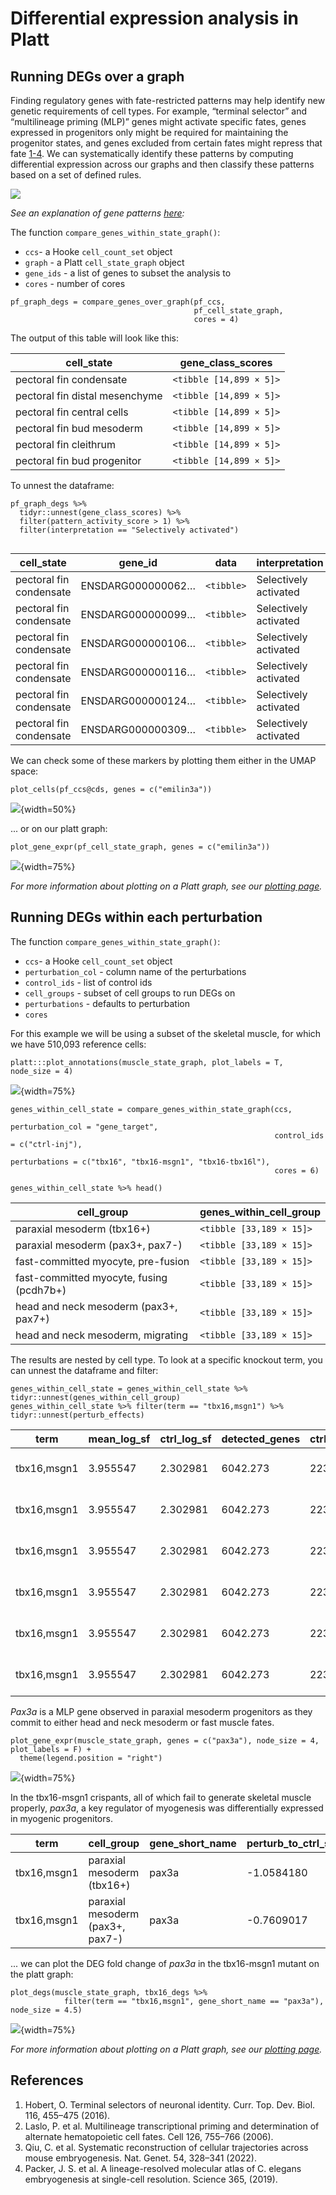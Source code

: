 # Differential expression analysis in Platt

## Running DEGs over a graph

Finding regulatory genes with fate-restricted patterns may help identify new genetic requirements of cell types. For example, “terminal selector” and “multilineage priming (MLP)” genes might activate specific fates, genes expressed in progenitors only might be required for maintaining the progenitor states, and genes excluded from certain fates might repress that fate [1-4](https://cole-trapnell-lab.github.io/platt/deg/#references). We can systematically identify these patterns by computing differential expression across our graphs and then classify these patterns based on a set of defined rules.  

![](assets/degs_over_graph.png)

_See an explanation of gene patterns [here](https://cole-trapnell-lab.github.io/platt/patterns/):_

The function `compare_genes_within_state_graph()`:

* `ccs`- a Hooke `cell_count_set` object
* `graph` - a Platt `cell_state_graph` object
* `gene_ids` - a list of genes to subset the analysis to 
* `cores` - number of cores 

```
pf_graph_degs = compare_genes_over_graph(pf_ccs,
                                         pf_cell_state_graph, 
                                         cores = 4)
```

The output of this table will look like this: 

| cell_state                     | gene_class_scores         |
|--------------------------------|---------------------------|
| pectoral fin condensate        | `<tibble [14,899 × 5]>`   |
| pectoral fin distal mesenchyme | `<tibble [14,899 × 5]>`   |
| pectoral fin central cells     | `<tibble [14,899 × 5]>`   |
| pectoral fin bud mesoderm      | `<tibble [14,899 × 5]>`   |
| pectoral fin cleithrum         | `<tibble [14,899 × 5]>`   |
| pectoral fin bud progenitor    | `<tibble [14,899 × 5]>`   |

To unnest the dataframe: 

```
pf_graph_degs %>% 
  tidyr::unnest(gene_class_scores) %>% 
  filter(pattern_activity_score > 1) %>%
  filter(interpretation == "Selectively activated")
  
```

| cell_state              | gene_id             | data    | interpretation       | pattern_activity_score | gene_short_name |
|-------------------------|---------------------|---------|----------------------|------------------------|-----------------|
| pectoral fin condensate | ENSDARG000000062…  | `<tibble>` | Selectively activated      | 1.02                   | ell2            |
| pectoral fin condensate | ENSDARG000000099…  | `<tibble>` | Selectively activated      | 2.16                   | slc38a5a        |
| pectoral fin condensate | ENSDARG000000106…  | `<tibble>` | Selectively activated      | 1.86                   | clic2           |
| pectoral fin condensate | ENSDARG000000116…  | `<tibble>` | Selectively activated      | 1.19                   | slc26a2         |
| pectoral fin condensate | ENSDARG000000124…  | `<tibble>` | Selectively activated      | 3.77                   | col11a2         |
| pectoral fin condensate | ENSDARG000000309…  | `<tibble>` | Selectively activated      | 2.00                   | mybl1           |

We can check some of these markers by plotting them either in the UMAP space:

```
plot_cells(pf_ccs@cds, genes = c("emilin3a"))
```

![](assets/pf_emilin3a.png){width=50%}

... or on our platt graph:

```
plot_gene_expr(pf_cell_state_graph, genes = c("emilin3a"))
```

![](assets/pf_graph_emilin3a.png){width=75%}

_For more information about plotting on a Platt graph, see our [plotting page](https://cole-trapnell-lab.github.io/platt/plotting)._

## Running DEGs within each perturbation

The function `compare_genes_within_state_graph()`: 

* `ccs`- a Hooke `cell_count_set` object
* `perturbation_col` - column name of the perturbations
* `control_ids` - list of control ids 
* `cell_groups` - subset of cell groups to run DEGs on 
* `perturbations` - defaults to perturbation
* `cores`

For this example we will be using a subset of the skeletal muscle, for which we have 510,093 reference cells: 

```
platt:::plot_annotations(muscle_state_graph, plot_labels = T, node_size = 4)

```
![](assets/muscle_anno.png){width=75%}


```
genes_within_cell_state = compare_genes_within_state_graph(ccs, 
                                                           perturbation_col = "gene_target", 
                                                           control_ids = c("ctrl-inj"), 
                                                           perturbations = c("tbx16", "tbx16-msgn1", "tbx16-tbx16l"),
                                                           cores = 6)
                                                           
genes_within_cell_state %>% head()

```

| cell_group                               | genes_within_cell_group | 
|------------------------------------------|-------------------------|
| paraxial mesoderm (tbx16+)               | `<tibble [33,189 × 15]>`  | 
| paraxial mesoderm (pax3+, pax7-)         | `<tibble [33,189 × 15]>`  | 
| fast-committed myocyte, pre-fusion       | `<tibble [33,189 × 15]>`  |
| fast-committed myocyte, fusing (pcdh7b+) | `<tibble [33,189 × 15]>`  |
| head and neck mesoderm (pax3+, pax7+)    | `<tibble [33,189 × 15]>`  |
| head and neck mesoderm, migrating        | `<tibble [33,189 × 15]>`  |

The results are nested by cell type. To look at a specific knockout term, you can unnest the dataframe and filter: 

```
genes_within_cell_state = genes_within_cell_state %>% tidyr::unnest(genes_within_cell_group)
genes_within_cell_state %>% filter(term == "tbx16,msgn1") %>% tidyr::unnest(perturb_effects)

```

| term       | mean_log_sf | ctrl_log_sf | detected_genes | ctrl_detected_genes | id                  | perturb_to_ctrl_raw_lfc | perturb_to_ctrl_raw_lfc_se | perturb_to_ctrl_raw_p_value | perturb_to_ctrl_shrunken_lfc | perturb_to_ctrl_shrunken_lfc_se | perturb_to_ctrl_p_value | effect_skew | log_mean_expression | coefficient_mode | cell_group                     |
|------------|------------|-------------|----------------|----------------------|----------------------|-------------------------|----------------------------|----------------------------|-----------------------------|-------------------------------|-------------------------|--------------|---------------------|-----------------|--------------------------------|
| tbx16,msgn1 | 3.955547   | 2.302981    | 6042.273       | 2235.279             | ENSDARG00000000002   | -0.08138754             | 0.8304913                  | 0.46096644                 | -0.007389409                | 0.25044809                    | 0.7034408               | -2.799458    | -5.560817           | -0.02203216     | paraxial mesoderm (tbx16+)     |
| tbx16,msgn1 | 3.955547   | 2.302981    | 6042.273       | 2235.279             | ENSDARG00000000018   | 0.88256012              | 0.3981750                  | 0.01332819                 | 0.314546764                 | 0.34338591                    | 0.3002582               | -2.799458    | -3.133384           | -0.02203216     | paraxial mesoderm (tbx16+)     |
| tbx16,msgn1 | 3.955547   | 2.302981    | 6042.273       | 2235.279             | ENSDARG00000000019   | 0.04861553              | 0.2461786                  | 0.42172566                 | 0.014027290                 | 0.13301079                    | 0.7339044               | -2.799458    | -2.514816           | -0.02203216     | paraxial mesoderm (tbx16+)     |
| tbx16,msgn1 | 3.955547   | 2.302981    | 6042.273       | 2235.279             | ENSDARG00000000068   | 0.03918378              | 0.3448263                  | 0.45476421                 | 0.008933895                 | 0.16490703                    | 0.7267108               | -2.799458    | -3.313506           | -0.02203216     | paraxial mesoderm (tbx16+)     |
| tbx16,msgn1 | 3.955547   | 2.302981    | 6042.273       | 2235.279             | ENSDARG00000000069   | 0.22385107              | 0.2309466                  | 0.16620371                 | 0.076271650                 | 0.15154521                    | 0.5804131               | -2.799458    | -2.281009           | -0.02203216     | paraxial mesoderm (tbx16+)     |
| tbx16,msgn1 | 3.955547   | 2.302981    | 6042.273       | 2235.279             | ENSDARG00000000086   | -0.04488597             | 0.1612511                  | 0.39036776                 | -0.014688242                | 0.09378365                    | 0.7574802               | -2.799458    | -1.528009           | -0.02203216     | paraxial mesoderm (tbx16+)     |

_Pax3a_ is a MLP gene observed in paraxial mesoderm progenitors as they commit to either head and neck mesoderm or fast muscle fates. 

```
plot_gene_expr(muscle_state_graph, genes = c("pax3a"), node_size = 4, plot_labels = F) + 
  theme(legend.position = "right")
```

![](assets/muscle_pax3a.png){width=75%}


In the tbx16-msgn1 crispants, all of which fail to generate skeletal muscle properly, _pax3a_, 
a key regulator of myogenesis was differentially expressed in myogenic progenitors. 


| term         | cell_group                          | gene_short_name | perturb_to_ctrl_shrunken_lfc | perturb_to_ctrl_p_value |
|-------------|-------------------------------------|----------------|------------------------------|-------------------------|
| tbx16,msgn1 | paraxial mesoderm (tbx16+)         | pax3a          | -1.0584180                   | 1.397403e-08           |
| tbx16,msgn1 | paraxial mesoderm (pax3+, pax7-)  | pax3a          | -0.7609017                   | 2.913705e-05           |



... we can plot the DEG fold change of _pax3a_ in the tbx16-msgn1 mutant on the platt graph: 

```
plot_degs(muscle_state_graph, tbx16_degs %>% 
            filter(term == "tbx16,msgn1", gene_short_name == "pax3a"), node_size = 4.5)
```

![](assets/muscle_pax3a_deg.png){width=75%}

_For more information about plotting on a Platt graph, see our [plotting page](https://cole-trapnell-lab.github.io/platt/plotting)._


## References
1.	Hobert, O. Terminal selectors of neuronal identity. Curr. Top. Dev. Biol. 116, 455–475 (2016).
2.	Laslo, P. et al. Multilineage transcriptional priming and determination of alternate hematopoietic cell fates. Cell 126, 755–766 (2006).
3.	Qiu, C. et al. Systematic reconstruction of cellular trajectories across mouse embryogenesis. Nat. Genet. 54, 328–341 (2022).
4.	Packer, J. S. et al. A lineage-resolved molecular atlas of C. elegans embryogenesis at single-cell resolution. Science 365, (2019).

